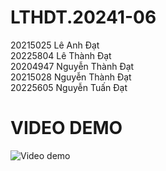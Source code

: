 ﻿# LTHDT.20241-06  
20215025	Lê Anh Đạt  
20225804	Lê Thành Đạt  
20204947	Nguyễn Thành Đạt  
20215028	Nguyễn Thành Đạt  
20225605	Nguyễn Tuấn Đạt  

# VIDEO DEMO
![Video demo](https://husteduvn-my.sharepoint.com/:v:/g/personal/dat_nt215028_sis_hust_edu_vn/EWO2V-o8xNZFpI5iRUywXXgBzksSX5GVw2vJjZx4_0emjg?e=2dolwJ)
